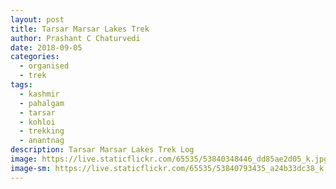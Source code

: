 ```yaml
---
layout: post
title: Tarsar Marsar Lakes Trek
author: Prashant C Chaturvedi
date: 2018-09-05
categories:
  - organised
  - trek
tags:
  - kashmir
  - pahalgam
  - tarsar
  - kohloi
  - trekking
  - anantnag
description: Tarsar Marsar Lakes Trek Log
image: https://live.staticflickr.com/65535/53840348446_dd85ae2d05_k.jpg
image-sm: https://live.staticflickr.com/65535/53840793435_a24b33dc38_k.jpg
---
```

